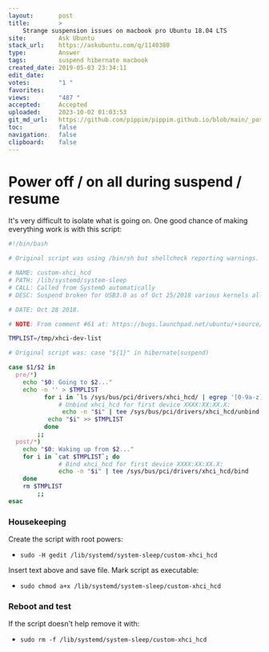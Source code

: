 ```yaml
---
layout:       post
title:        >
    Strange suspension issues on macbook pro Ubuntu 18.04 LTS
site:         Ask Ubuntu
stack_url:    https://askubuntu.com/q/1140380
type:         Answer
tags:         suspend hibernate macbook
created_date: 2019-05-03 23:34:11
edit_date:    
votes:        "1 "
favorites:    
views:        "487 "
accepted:     Accepted
uploaded:     2023-10-02 01:03:53
git_md_url:   https://github.com/pippim/pippim.github.io/blob/main/_posts/2019/2019-05-03-Strange-suspension-issues-on-macbook-pro-Ubuntu-18.04-LTS.md
toc:          false
navigation:   false
clipboard:    false
---
```


# Power off / on all during suspend / resume

It's very difficult to isolate what is going on. One good chance of making everything work is with this script:



``` bash
#!/bin/bash

# Original script was using /bin/sh but shellcheck reporting warnings.

# NAME: custom-xhci_hcd
# PATH: /lib/systemd/system-sleep
# CALL: Called from SystemD automatically
# DESC: Suspend broken for USB3.0 as of Oct 25/2018 various kernels all at once

# DATE: Oct 28 2018.

# NOTE: From comment #61 at: https://bugs.launchpad.net/ubuntu/+source/linux/+bug/522998

TMPLIST=/tmp/xhci-dev-list

# Original script was: case "${1}" in hibernate|suspend)

case $1/$2 in
  pre/*)
    echo "$0: Going to $2..."
    echo -n '' > $TMPLIST
          for i in `ls /sys/bus/pci/drivers/xhci_hcd/ | egrep '[0-9a-z]+\:[0-9a-z]+\:.*$'`; do
              # Unbind xhci_hcd for first device XXXX:XX:XX.X:
               echo -n "$i" | tee /sys/bus/pci/drivers/xhci_hcd/unbind
           echo "$i" >> $TMPLIST
          done
        ;;
  post/*)
    echo "$0: Waking up from $2..."
    for i in `cat $TMPLIST`; do
              # Bind xhci_hcd for first device XXXX:XX:XX.X:
              echo -n "$i" | tee /sys/bus/pci/drivers/xhci_hcd/bind
    done
    rm $TMPLIST
        ;;
esac
```

### Housekeeping

Create the script with root powers:

- `sudo -H gedit /lib/systemd/system-sleep/custom-xhci_hcd`

Insert text above and save file. Mark script as executable:

- `sudo chmod a+x /lib/systemd/system-sleep/custom-xhci_hcd`

### Reboot and test

If the script doesn't help remove it with:

- `sudo rm -f /lib/systemd/system-sleep/custom-xhci_hcd`
